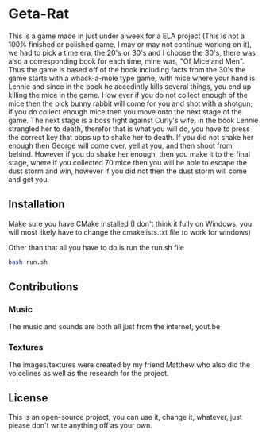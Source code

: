 # Geta-Rat
This is a game made in just under a week for a ELA project (This is not a 100% finished or polished game, I may or may not continue working on it), we had to pick a time era, the 20's or 30's and I choose the 30's, there was also a corresponding book for each time, mine was, "Of Mice and Men". Thus the game is based off of the book including facts from the 30's the game starts with a whack-a-mole type game, with mice where your hand is Lennie and since in the book he accedintly kills several things, you end up killing the mice in the game. How ever if you do not collect enough of the mice then the pick bunny rabbit will come for you and shot with a shotgun; if you do collect enough mice then you move onto the next stage of the game. The next stage is a boss fight against Curly's wife, in the book Lennie strangled her to death, therefor that is what you will do, you have to press the correct key that pops up to shake her to death. If you did not shake her enough then George will come over, yell at you, and then shoot from behind. However if you do shake her enough, then you make it to the final stage, where if you collected 70 mice then you will be able to escape the dust storm and win, however if you did not then the dust storm will come and get you.

## Installation
Make sure you have CMake installed (I don't think it fully on Windows, you will most likely have to change the cmakelists.txt file to work for windows)

Other than that all you have to do is run the run.sh file
```bash
bash run.sh
```

## Contributions
### Music
The music and sounds are both all just from the internet, yout.be

### Textures
The images/textures were created by my friend Matthew who also did the voicelines as well as the research for the project.

## License
This is an open-source project, you can use it, change it, whatever, just please don't write anything off as your own.
